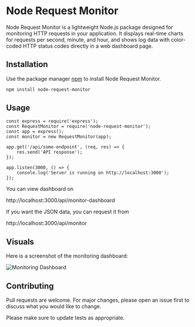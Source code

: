 # Node Request Monitor

Node Request Monitor is a lightweight Node.js package designed for monitoring HTTP requests in your application. It displays real-time charts for requests per second, minute, and hour, and shows log data with color-coded HTTP status codes directly in a web dashboard page.

## Installation

Use the package manager [npm](https://www.npmjs.com/package/node-request-monitor) to install Node Request Monitor.

```bash
npm install node-request-monitor
```

## Usage

```node
const express = require('express');
const RequestMonitor = require('node-request-monitor');
const app = express();
const monitor = new RequestMonitor(app);

app.get('/api/some-endpoint', (req, res) => {
    res.send('API response');
});

app.listen(3000, () => {
    console.log('Server is running on http://localhost:3000');
});
```
You can view dashboard on 

http://localhost:3000/api/monitor-dashboard

If you want the JSON data, you can request it from 

http://localhost:3000/api/monitor
## Visuals

Here is a screenshot of the monitoring dashboard:

![Monitoring Dashboard](https://prutech.org/MediaServer/api/Media/Data/8303a79b1e/node-request-monitor.png)
## Contributing

Pull requests are welcome. For major changes, please open an issue first
to discuss what you would like to change.

Please make sure to update tests as appropriate.
